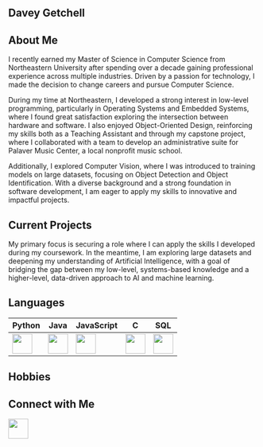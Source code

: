 ## Davey Getchell

## About Me
I recently earned my Master of Science in Computer Science from Northeastern University after spending over a decade gaining professional experience across multiple industries. Driven by a passion for technology, I made the decision to change careers and pursue Computer Science.

During my time at Northeastern, I developed a strong interest in low-level programming, particularly in Operating Systems and Embedded Systems, where I found great satisfaction exploring the intersection between hardware and software. I also enjoyed Object-Oriented Design, reinforcing my skills both as a Teaching Assistant and through my capstone project, where I collaborated with a team to develop an administrative suite for Palaver Music Center, a local nonprofit music school.

Additionally, I explored Computer Vision, where I was introduced to training models on large datasets, focusing on Object Detection and Object Identification. With a diverse background and a strong foundation in software development, I am eager to apply my skills to innovative and impactful projects.

## Current Projects
My primary focus is securing a role where I can apply the skills I developed during my coursework. In the meantime, I am exploring large datasets and deepening my understanding of Artificial Intelligence, with a goal of bridging the gap between my low-level, systems-based knowledge and a higher-level, data-driven approach to AI and machine learning.


## Languages
| Python | Java | JavaScript | C | SQL |
|--------|------|-----------|---|-----|
| <img src="https://cdn.jsdelivr.net/gh/devicons/devicon/icons/python/python-original.svg" width="40"/> | <img src="https://cdn.jsdelivr.net/gh/devicons/devicon/icons/java/java-original.svg" width="40"/> | <img src="https://cdn.jsdelivr.net/gh/devicons/devicon/icons/javascript/javascript-original.svg" width="40"/> | <img src="https://cdn.jsdelivr.net/gh/devicons/devicon/icons/c/c-original.svg" width="40"/> | <img src="https://cdn.jsdelivr.net/gh/devicons/devicon/icons/sqlite/sqlite-original.svg" width="40"/> |


## Hobbies

## Connect with Me
<p align="left">
  <a href="https://www.linkedin.com/in/davey-getchell/" target="_blank">
    <img src="https://cdn.jsdelivr.net/gh/devicons/devicon/icons/linkedin/linkedin-original.svg" width="40" height="40"/>
  </a>
</p>




<!---
OuroborosOuroboros/OuroborosOuroboros is a ✨ special ✨ repository because its `README.md` (this file) appears on your GitHub profile.
You can click the Preview link to take a look at your changes.
--->

